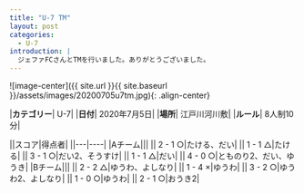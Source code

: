 ```yaml
---
title: "U-7 TM"
layout: post
categories:
  - U-7
introduction: |
  ジェファFCさんとTMを行いました。ありがとうございました。
---
```


![image-center]({{ site.url }}{{ site.baseurl }}/assets/images/20200705u7tm.jpg){: .align-center}


|**カテゴリー**| U-7|
|**日付**| 2020年7月5日|
|**場所**| 江戸川河川敷|
|**ルール**| 8人制10分|

||スコア|得点者|
||---|----|
|Aチーム|||
|| 2 - 1 ○|たける、だい|
|| 1 - 1 △|たける|
|| 3 - 1 ○|だい2、そうすけ|
|| 1 - 1 △|だい|
|| 4 - 0 ○|とものり2、だい、ゆうき|
|Bチーム|||
|| 2 - 2 △|ゆうわ、よしなり|
|| 1 - 4 ×|ゆうわ|
|| 3 - 2 ○|ゆうわ2、よしなり|
|| 1 - 0 ○|ゆうわ|
|| 2 - 1 ○|おうき2|
